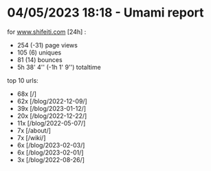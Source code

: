 # 04/05/2023 18:18 - Umami report
for www.shifeiti.com [24h] :

 - 254 (-31) page views
 - 105 (6) uniques
 - 81 (14) bounces
 - 5h 38' 4'' (-1h 1' 9'') totaltime


top 10 urls:
 - 68x [/]
 - 62x [/blog/2022-12-09/]
 - 39x [/blog/2023-01-12/]
 - 20x [/blog/2022-12-22/]
 - 11x [/blog/2022-05-07/]
 - 7x [/about/]
 - 7x [/wiki/]
 - 6x [/blog/2023-02-03/]
 - 6x [/blog/2023-02-01/]
 - 3x [/blog/2022-08-26/]


